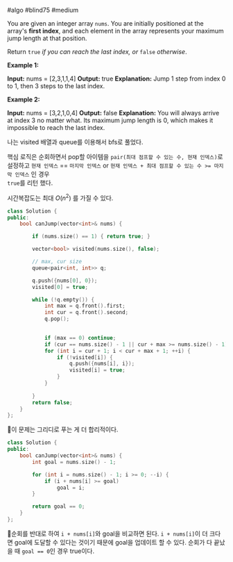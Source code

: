 #algo #blind75 #medium 


You are given an integer array `nums`. You are initially positioned at the array's **first index**, and each element in the array represents your maximum jump length at that position.

Return `true` _if you can reach the last index, or_ `false` _otherwise_.

**Example 1:**

**Input:** nums = [2,3,1,1,4]
**Output:** true
**Explanation:** Jump 1 step from index 0 to 1, then 3 steps to the last index.

**Example 2:**

**Input:** nums = [3,2,1,0,4]
**Output:** false
**Explanation:** You will always arrive at index 3 no matter what. Its maximum jump length is 0, which makes it impossible to reach the last index.


나는 visited 배열과 queue를 이용해서 bfs로 풀었다.

핵심 로직은 순회하면서 pop할 아이템을 `pair(최대 점프할 수 있는 수, 현재 인덱스)`로 설정하고
`현재 인덱스` == `마지막 인덱스`  or `현재 인덱스 + 최대 점프할 수 있는 수 >= 마지막 인덱스` 인 경우  
`true`를 리턴 했다.

시간복잡도는 최대 $O(n^2$) 를 가질 수 있다.

```cpp
class Solution {
public:
    bool canJump(vector<int>& nums) {

        if (nums.size() == 1) { return true; }

        vector<bool> visited(nums.size(), false);

        // max, cur size
        queue<pair<int, int>> q;

        q.push({nums[0], 0});
        visited[0] = true;

        while (!q.empty()) {
            int max = q.front().first;
            int cur = q.front().second;
            q.pop();

                        
            if (max == 0) continue;
            if (cur == nums.size() - 1 || cur + max >= nums.size() - 1) return true;
            for (int i = cur + 1; i < cur + max + 1; ++i) {
                if (!visited[i]) {
                    q.push({nums[i], i});
                    visited[i] = true;
                }
            }
            
        }
        return false;
    }
};

```

이 문제는 그리디로 푸는 게 더 합리적이다.

```cpp
class Solution {
public:
    bool canJump(vector<int>& nums) {
	    int goal = nums.size() - 1;

        for (int i = nums.size() - 1; i >= 0; --i) {
            if (i + nums[i] >= goal)
                goal = i;
        }

		return goal == 0;
    }
};
```

순회를 반대로 하여  `i + nums[i]`와 goal을 비교하면 된다. `i + nums[i]`이 더 크다면 goal에 도달할 수 있다는 것이기 때문에 goal을 업데이트 할 수 있다. 순회가 다 끝났을 때 `goal == 0`인 경우 true이다.
